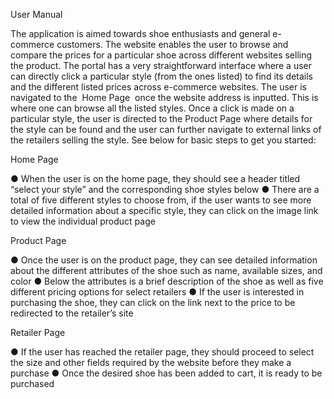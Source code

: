 User Manual

The application is aimed towards shoe enthusiasts and general e-commerce customers. The
website enables the user to browse and compare the prices for a particular shoe across different
websites selling the product. The portal has a very straightforward interface where a user can
directly click a particular style (from the ones listed) to find its details and the different listed
prices across e-commerce websites. The user is navigated to the ​ Home Page ​ once the website
address is inputted. This is where one can browse all the listed styles. Once a click is made on a
particular style, the user is directed to the ​ Product Page ​where details for the style can be found
and the user can further navigate to external links of the retailers selling the style. See below for
basic steps to get you started:

Home Page

● When the user is on the home page, they should see a header titled “select your style” and
the corresponding shoe styles below
● There are a total of five different styles to choose from, if the user wants to see more
detailed information about a specific style, they can click on the image link to view the
individual product page

Product Page

● Once the user is on the product page, they can see detailed information about the different
attributes of the shoe such as name, available sizes, and color
● Below the attributes is a brief description of the shoe as well as five different pricing
options for select retailers
● If the user is interested in purchasing the shoe, they can click on the link next to the price
to be redirected to the retailer’s site

Retailer Page

● If the user has reached the retailer page, they should proceed to select the size and other
fields required by the website before they make a purchase
● Once the desired shoe has been added to cart, it is ready to be purchased
